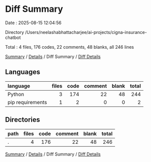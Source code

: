 # Diff Summary

Date : 2025-08-15 12:04:56

Directory /Users/neelashabhattacharjee/ai-projects/cigna-insurance-chatbot

Total : 4 files,  176 codes, 22 comments, 48 blanks, all 246 lines

[Summary](results.md) / [Details](details.md) / Diff Summary / [Diff Details](diff-details.md)

## Languages
| language | files | code | comment | blank | total |
| :--- | ---: | ---: | ---: | ---: | ---: |
| Python | 3 | 174 | 22 | 48 | 244 |
| pip requirements | 1 | 2 | 0 | 0 | 2 |

## Directories
| path | files | code | comment | blank | total |
| :--- | ---: | ---: | ---: | ---: | ---: |
| . | 4 | 176 | 22 | 48 | 246 |

[Summary](results.md) / [Details](details.md) / Diff Summary / [Diff Details](diff-details.md)